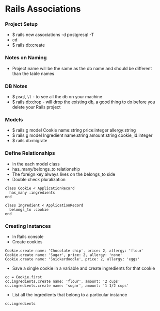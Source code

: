 # Rails Associations

### Project Setup
- $ rails new associations -d postgresql -T
- cd
- $ rails db:create

### Notes on Naming
- Project name will be the same as the db name and should be different than the table names

### DB Notes
- $ psql, `\l` - to see all the db on your machine
- $ rails db:drop - will drop the existing db, a good thing to do before you delete your Rails project


### Models
- $ rails g model Cookie name:string price:integer allergy:string
- $ rails g model Ingredient name:string amount:string cookie_id:integer
- $ rails db:migrate

### Define Relationships
- In the each model class
- has_many/belongs_to relationship
- The foreign key always lives on the belongs_to side
- Double check pluralization

```
class Cookie < ApplicationRecord
  has_many :ingredients
end

class Ingredient < ApplicationRecord
  belongs_to :cookie
end
```

### Creating Instances
- In Rails console
- Create cookies

```
Cookie.create name: 'Chocolate chip', price: 2, allergy: 'flour'
Cookie.create name: 'Sugar', price: 2, allergy: 'none'
Cookie.create name: 'Snickerdoodle', price: 2, allergy: 'eggs'
```
- Save a single cookie in a variable and create ingredients for that cookie

```
cc = Cookie.first
cc.ingredients.create name: 'flour', amount: '2 cups'
cc.ingredients.create name: 'sugar', amount: '1 1/2 cups'
```
- List all the ingredients that belong to a particular instance

```
cc.ingredients
```
